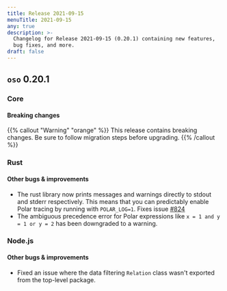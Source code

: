```yaml
---
title: Release 2021-09-15
menuTitle: 2021-09-15
any: true
description: >-
  Changelog for Release 2021-09-15 (0.20.1) containing new features,
  bug fixes, and more.
draft: false
---
```


## `oso` 0.20.1

### Core

#### Breaking changes

{{% callout "Warning" "orange" %}}
  This release contains breaking changes. Be sure to follow migration steps
  before upgrading.
{{% /callout %}}

### Rust

#### Other bugs & improvements

- The rust library now prints messages and warnings directly to stdout and
  stderr respectively. This means that you can predictably enable Polar tracing
  by running with `POLAR_LOG=1`. Fixes issue
  [#824](https://github.com/osohq/oso/issues/824)
- The ambiguous precedence error for Polar expressions like `x = 1 and y = 1 or y = 2`
  has been downgraded to a warning.

### Node.js

#### Other bugs & improvements

- Fixed an issue where the data filtering `Relation` class wasn't exported
  from the top-level package.
